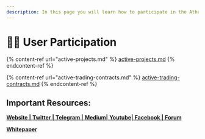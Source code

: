 ```yaml
---
description: In this page you will learn how to participate in the Athena DexFi Platform
---
```


# 👨🚀 User Participation

{% content-ref url="active-projects.md" %}
[active-projects.md](active-projects.md)
{% endcontent-ref %}

{% content-ref url="active-trading-contracts.md" %}
[active-trading-contracts.md](active-trading-contracts.md)
{% endcontent-ref %}

## Important Resources:

[**Website |** ](https://athenadexfi.io/)[**Twitter |** ](https://twitter.com/AthenaDexFi)[**Telegram |** ](https://t.me/AthenaCryptoBankGroup)[**Medium|** ](https://medium.com/@AthenaDexFi)[**Youtube|** ](https://www.youtube.com/@AthenaDexFi)[**Facebook |**  ](https://www.facebook.com/AthenaDexFi)[**Forum**](https://forum.athenacryptobank.io/)

[**Whitepaper**](https://athenacryptobank.io/doc/WHITEPAPER\_ATHENA\_CRYPTO\_BANK.pdf)

